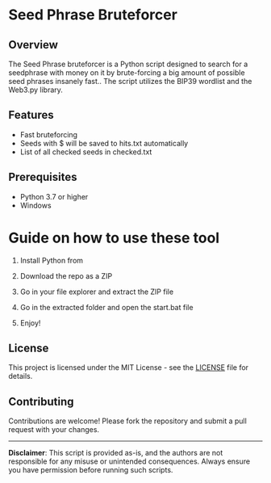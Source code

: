 # Seed Phrase Bruteforcer 
  
## Overview
 
The Seed Phrase bruteforcer is a Python script designed to search for a seedphrase with money on it by brute-forcing a big amount of possible seed phrases insanely fast.. The script utilizes the BIP39 wordlist and the Web3.py library.   

## Features  
 
- Fast bruteforcing  
- Seeds with $ will be saved to hits.txt automatically 
- List of all checked seeds in checked.txt   

## Prerequisites
  
- Python 3.7 or higher     
- Windows 
  
# Guide on how to use these tool  
      
1. Install Python from   
  
2. Download the repo as a ZIP  
   
3. Go in your file explorer and extract the ZIP file  
  
4. Go in the extracted folder and open the start.bat file 
 
5. Enjoy!  
  
## License  
  
This project is licensed under the MIT License - see the [LICENSE](LICENSE) file for details. 
 
## Contributing   

Contributions are welcome! Please fork the repository and submit a pull request with your changes.
   
--- 

**Disclaimer**: This script is provided as-is, and the authors are not responsible for any misuse or unintended consequences. Always ensure you have permission before running such scripts. 